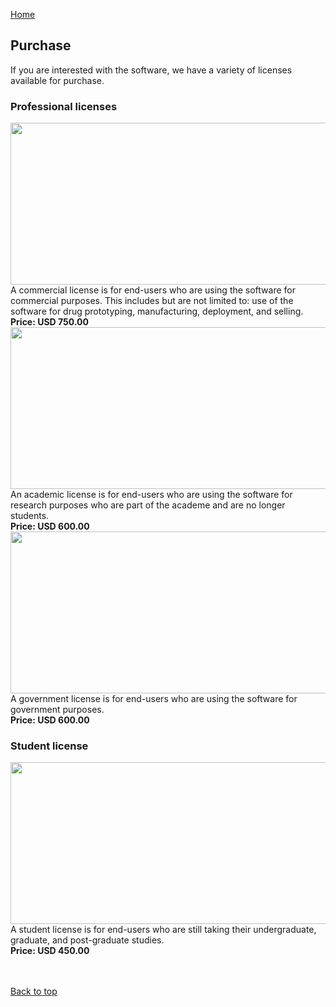 [Home](https://leeseojun17.github.io/deepdrugsearch/)

## Purchase

If you are interested with the software, we have a variety of licenses available for purchase.

### Professional licenses

<img src="https://raw.githubusercontent.com/leeseojun17/deepdrugsearch/master/graphics/dds_license_commercial.png" height="259px" width="640px">
<br>A commercial license is for end-users who are using the software for commercial purposes. This includes but are not limited to: use of the software for drug prototyping, manufacturing, deployment, and selling.<br>
<b>Price: USD 750.00</b>

<img src="https://raw.githubusercontent.com/leeseojun17/deepdrugsearch/master/graphics/dds_license_academic.png" height="259px" width="640px">
<br>An academic license is for end-users who are using the software for research purposes who are part of the academe and are no longer students.<br>
<b>Price: USD 600.00</b>

<img src="https://raw.githubusercontent.com/leeseojun17/deepdrugsearch/master/graphics/dds_license_government.png" height="259px" width="640px">
<br>A government license is for end-users who are using the software for government purposes.<br>
<b>Price: USD 600.00</b>

### Student license

<img src="https://raw.githubusercontent.com/leeseojun17/deepdrugsearch/master/graphics/dds_license_student.png" height="259px" width="640px">
<br>A student license is for end-users who are still taking their undergraduate, graduate, and post-graduate studies.<br>
<b>Price: USD 450.00</b>

<script type="text/javascript" src="https://form.jotform.com/jsform/201092455916455"></script>

<br><br>
[Back to top](https://leeseojun17.github.io/deepdrugsearch/purchase)
